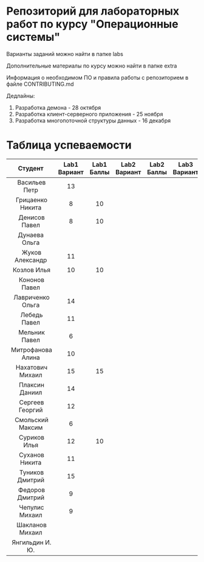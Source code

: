 # Репозиторий для лабораторных работ по курсу "Операционные системы"

Варианты заданий можно найти в папке labs

Дополнительные материалы по курсу можно найти в папке extra

Информация о необходимом ПО и правила работы с репозиторием в файле CONTRIBUTING.md

Дедлайны:
1. Разработка демона - 28 октября
2. Разработка клиент-серверного приложения - 25 ноября
3. Разработка многопоточной структуры данных - 16 декабря

# Таблица успеваемости
| Студент | Lab1 Вариант | Lab1 Баллы | Lab2 Вариант | Lab2 Баллы| Lab3 Вариант | Lab3 Баллы | Сумма |
| :---: | :---: | :---: | :---: | :---: | :---: | :---: | :---: |
| Васильев Петр |13|||||||||
| Грицаенко Никита |8|10|||||10|
| Денисов Павел |8|10|||||10|
| Дунаева Ольга ||||||||
| Жуков Александр |11|||||||
| Козлов Илья |10|10|||||10|
| Кононов Павел ||||||||
| Лавриченко Ольга |14|||||||
| Лебедь Павел |11|||||||
| Мельник Павел |6|||||||
| Митрофанова Алина |10|||||||
| Нахатович Михаил |15|15|||||15|
| Плаксин Даниил |14|||||||
| Сергеев Георгий |12|||||||
| Смольский Максим |6|||||||
| Суриков Илья |12|10|||||10|
| Суханов Никита |11|||||||
| Туников Дмитрий |15|||||||
| Федоров Дмитрий |9|||||||
| Чепулис Михаил |9|||||||
| Шакланов Михаил ||||||||
| Янгильдин И. Ю. ||||||||
